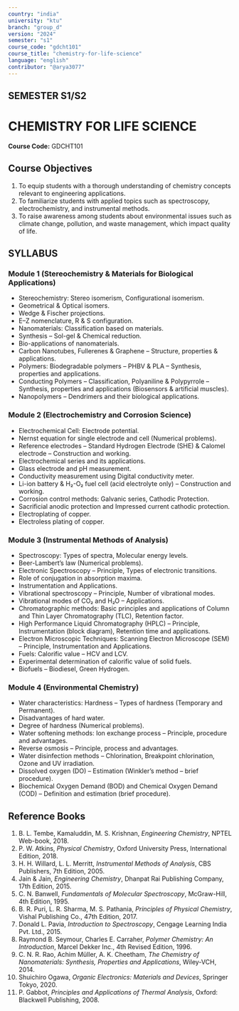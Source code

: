 ```yaml
---
country: "india"
university: "ktu"
branch: "group_d"
version: "2024"
semester: "s1"
course_code: "gdcht101"
course_title: "chemistry-for-life-science"
language: "english"
contributor: "@arya3077"
---
```


## SEMESTER S1/S2
# CHEMISTRY FOR LIFE SCIENCE
**Course Code:** GDCHT101  

## Course Objectives
1. To equip students with a thorough understanding of chemistry concepts relevant to engineering applications.  
2. To familiarize students with applied topics such as spectroscopy, electrochemistry, and instrumental methods.  
3. To raise awareness among students about environmental issues such as climate change, pollution, and waste management, which impact quality of life.  

## SYLLABUS

### Module 1 (Stereochemistry & Materials for Biological Applications)  
* Stereochemistry: Stereo isomerism, Configurational isomerism.  
* Geometrical & Optical isomers.  
* Wedge & Fischer projections.  
* E–Z nomenclature, R & S configuration.  
* Nanomaterials: Classification based on materials.  
* Synthesis – Sol-gel & Chemical reduction.  
* Bio-applications of nanomaterials.  
* Carbon Nanotubes, Fullerenes & Graphene – Structure, properties & applications.  
* Polymers: Biodegradable polymers – PHBV & PLA – Synthesis, properties and applications.  
* Conducting Polymers – Classification, Polyaniline & Polypyrrole – Synthesis, properties and applications (Biosensors & artificial muscles).  
* Nanopolymers – Dendrimers and their biological applications.  

### Module 2 (Electrochemistry and Corrosion Science)  
* Electrochemical Cell: Electrode potential.  
* Nernst equation for single electrode and cell (Numerical problems).  
* Reference electrodes – Standard Hydrogen Electrode (SHE) & Calomel electrode – Construction and working.  
* Electrochemical series and its applications.  
* Glass electrode and pH measurement.  
* Conductivity measurement using Digital conductivity meter.  
* Li-ion battery & H₂-O₂ fuel cell (acid electrolyte only) – Construction and working.  
* Corrosion control methods: Galvanic series, Cathodic Protection.  
* Sacrificial anodic protection and Impressed current cathodic protection.  
* Electroplating of copper.  
* Electroless plating of copper.  

### Module 3 (Instrumental Methods of Analysis)  
* Spectroscopy: Types of spectra, Molecular energy levels.  
* Beer-Lambert’s law (Numerical problems).  
* Electronic Spectroscopy – Principle, Types of electronic transitions.  
* Role of conjugation in absorption maxima.  
* Instrumentation and Applications.  
* Vibrational spectroscopy – Principle, Number of vibrational modes.  
* Vibrational modes of CO₂ and H₂O – Applications.  
* Chromatographic methods: Basic principles and applications of Column and Thin Layer Chromatography (TLC), Retention factor.  
* High Performance Liquid Chromatography (HPLC) – Principle, Instrumentation (block diagram), Retention time and applications.  
* Electron Microscopic Techniques: Scanning Electron Microscope (SEM) – Principle, Instrumentation and Applications.  
* Fuels: Calorific value – HCV and LCV.  
* Experimental determination of calorific value of solid fuels.  
* Biofuels – Biodiesel, Green Hydrogen.  

### Module 4 (Environmental Chemistry)  
* Water characteristics: Hardness – Types of hardness (Temporary and Permanent).  
* Disadvantages of hard water.  
* Degree of hardness (Numerical problems).  
* Water softening methods: Ion exchange process – Principle, procedure and advantages.  
* Reverse osmosis – Principle, process and advantages.  
* Water disinfection methods – Chlorination, Breakpoint chlorination, Ozone and UV irradiation.  
* Dissolved oxygen (DO) – Estimation (Winkler’s method – brief procedure).  
* Biochemical Oxygen Demand (BOD) and Chemical Oxygen Demand (COD) – Definition and estimation (brief procedure).  

## Reference Books
1. B. L. Tembe, Kamaluddin, M. S. Krishnan, *Engineering Chemistry*, NPTEL Web-book, 2018.  
2. P. W. Atkins, *Physical Chemistry*, Oxford University Press, International Edition, 2018.  
3. H. H. Willard, L. L. Merritt, *Instrumental Methods of Analysis*, CBS Publishers, 7th Edition, 2005.  
4. Jain & Jain, *Engineering Chemistry*, Dhanpat Rai Publishing Company, 17th Edition, 2015.  
5. C. N. Banwell, *Fundamentals of Molecular Spectroscopy*, McGraw-Hill, 4th Edition, 1995.  
6. B. R. Puri, L. R. Sharma, M. S. Pathania, *Principles of Physical Chemistry*, Vishal Publishing Co., 47th Edition, 2017.  
7. Donald L. Pavia, *Introduction to Spectroscopy*, Cengage Learning India Pvt. Ltd., 2015.  
8. Raymond B. Seymour, Charles E. Carraher, *Polymer Chemistry: An Introduction*, Marcel Dekker Inc., 4th Revised Edition, 1996.  
9. C. N. R. Rao, Achim Müller, A. K. Cheetham, *The Chemistry of Nanomaterials: Synthesis, Properties and Applications*, Wiley-VCH, 2014.  
10. Shuichiro Ogawa, *Organic Electronics: Materials and Devices*, Springer Tokyo, 2020.  
11. P. Gabbot, *Principles and Applications of Thermal Analysis*, Oxford: Blackwell Publishing, 2008.  
